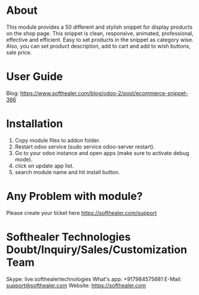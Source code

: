 About
============
This module provides a 50 different and stylish snippet for display products on the shop page. This snippet is clean, responsive, animated, professional, effective and efficient. Easy to set products in the snippet as category wise. Also, you can set product description, add to cart and add to wish buttons, sale price.


User Guide
============
Blog: https://www.softhealer.com/blog/odoo-2/post/ecommerce-snippet-366

Installation
============
1) Copy module files to addon folder.
2) Restart odoo service (sudo service odoo-server restart).
3) Go to your odoo instance and open apps (make sure to activate debug mode).
4) click on update app list.
5) search module name and hit install button.

Any Problem with module?
=====================================
Please create your ticket here https://softhealer.com/support

Softhealer Technologies Doubt/Inquiry/Sales/Customization Team
=====================================
Skype: live:softhealertechnologies
What's app: +917984575681
E-Mail: support@softhealer.com
Website: https://softhealer.com

